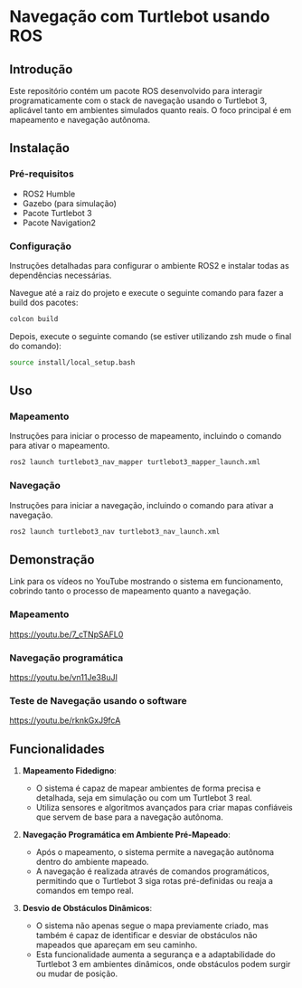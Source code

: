 # Navegação com Turtlebot usando ROS

## Introdução
Este repositório contém um pacote ROS desenvolvido para interagir programaticamente com o stack de navegação usando o Turtlebot 3, aplicável tanto em ambientes simulados quanto reais. O foco principal é em mapeamento e navegação autônoma.

## Instalação
### Pré-requisitos
- ROS2 Humble
- Gazebo (para simulação)
- Pacote Turtlebot 3
- Pacote Navigation2

### Configuração
Instruções detalhadas para configurar o ambiente ROS2 e instalar todas as dependências necessárias.

Navegue até a raiz do projeto e execute o seguinte comando para fazer a build dos pacotes:
```bash
colcon build
```

Depois, execute o seguinte comando (se estiver utilizando zsh mude o final do comando):
```bash
source install/local_setup.bash
```

## Uso
### Mapeamento
Instruções para iniciar o processo de mapeamento, incluindo o comando para ativar o mapeamento.

```bash
ros2 launch turtlebot3_nav_mapper turtlebot3_mapper_launch.xml
```

### Navegação
Instruções para iniciar a navegação, incluindo o comando para ativar a navegação.

```bash
ros2 launch turtlebot3_nav turtlebot3_nav_launch.xml
```

## Demonstração
Link para os vídeos no YouTube mostrando o sistema em funcionamento, cobrindo tanto o processo de mapeamento quanto a navegação.

### Mapeamento
https://youtu.be/7_cTNpSAFL0

### Navegação programática
https://youtu.be/vn11Je38uJI

### Teste de Navegação usando o software
https://youtu.be/rknkGxJ9fcA

## Funcionalidades

1. **Mapeamento Fidedigno**: 
   - O sistema é capaz de mapear ambientes de forma precisa e detalhada, seja em simulação ou com um Turtlebot 3 real. 
   - Utiliza sensores e algoritmos avançados para criar mapas confiáveis que servem de base para a navegação autônoma.

2. **Navegação Programática em Ambiente Pré-Mapeado**: 
   - Após o mapeamento, o sistema permite a navegação autônoma dentro do ambiente mapeado. 
   - A navegação é realizada através de comandos programáticos, permitindo que o Turtlebot 3 siga rotas pré-definidas ou reaja a comandos em tempo real.

3. **Desvio de Obstáculos Dinâmicos**:
   - O sistema não apenas segue o mapa previamente criado, mas também é capaz de identificar e desviar de obstáculos não mapeados que apareçam em seu caminho.
   - Esta funcionalidade aumenta a segurança e a adaptabilidade do Turtlebot 3 em ambientes dinâmicos, onde obstáculos podem surgir ou mudar de posição.
